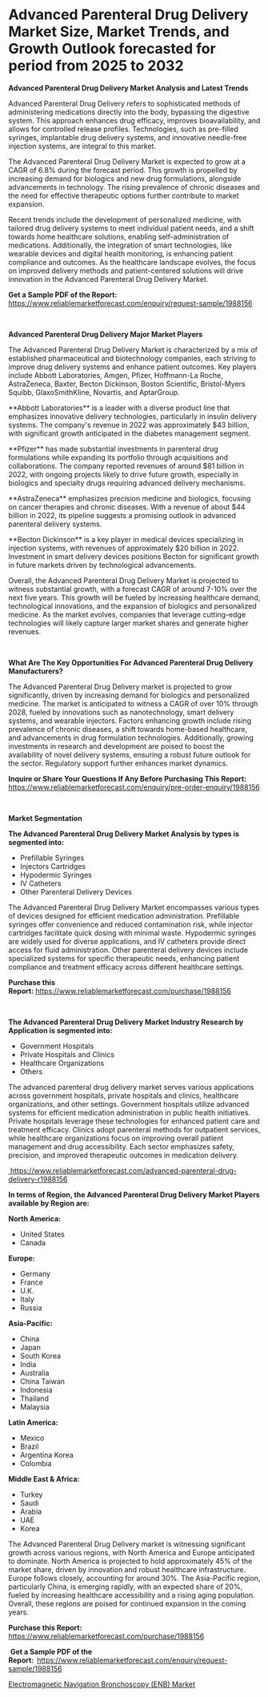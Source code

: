 <p><h1>Advanced Parenteral Drug Delivery Market Size, Market Trends, and Growth Outlook forecasted for period from 2025 to 2032</h1></p><p><strong>Advanced Parenteral Drug Delivery Market Analysis and Latest Trends</strong></p>
<p><p>Advanced Parenteral Drug Delivery refers to sophisticated methods of administering medications directly into the body, bypassing the digestive system. This approach enhances drug efficacy, improves bioavailability, and allows for controlled release profiles. Technologies, such as pre-filled syringes, implantable drug delivery systems, and innovative needle-free injection systems, are integral to this market.</p><p>The Advanced Parenteral Drug Delivery Market is expected to grow at a CAGR of 6.8% during the forecast period. This growth is propelled by increasing demand for biologics and new drug formulations, alongside advancements in technology. The rising prevalence of chronic diseases and the need for effective therapeutic options further contribute to market expansion. </p><p>Recent trends include the development of personalized medicine, with tailored drug delivery systems to meet individual patient needs, and a shift towards home healthcare solutions, enabling self-administration of medications. Additionally, the integration of smart technologies, like wearable devices and digital health monitoring, is enhancing patient compliance and outcomes. As the healthcare landscape evolves, the focus on improved delivery methods and patient-centered solutions will drive innovation in the Advanced Parenteral Drug Delivery Market.</p></p>
<p><strong>Get a Sample PDF of the Report:&nbsp;</strong> <a href="https://www.reliablemarketforecast.com/enquiry/request-sample/1988156?utm_campaign=3050&utm_medium=2&utm_source=Github&utm_content=ia&utm_term=05032025&utm_id=advanced-parenteral-drug-delivery">https://www.reliablemarketforecast.com/enquiry/request-sample/1988156</a></p>
<p>&nbsp;</p>
<p><strong>Advanced Parenteral Drug Delivery Major Market Players</strong></p>
<p><p>The Advanced Parenteral Drug Delivery Market is characterized by a mix of established pharmaceutical and biotechnology companies, each striving to improve drug delivery systems and enhance patient outcomes. Key players include Abbott Laboratories, Amgen, Pfizer, Hoffmann-La Roche, AstraZeneca, Baxter, Becton Dickinson, Boston Scientific, Bristol-Myers Squibb, GlaxoSmithKline, Novartis, and AptarGroup.</p><p>**Abbott Laboratories** is a leader with a diverse product line that emphasizes innovative delivery technologies, particularly in insulin delivery systems. The company's revenue in 2022 was approximately $43 billion, with significant growth anticipated in the diabetes management segment.</p><p>**Pfizer** has made substantial investments in parenteral drug formulations while expanding its portfolio through acquisitions and collaborations. The company reported revenues of around $81 billion in 2022, with ongoing projects likely to drive future growth, especially in biologics and specialty drugs requiring advanced delivery mechanisms.</p><p>**AstraZeneca** emphasizes precision medicine and biologics, focusing on cancer therapies and chronic diseases. With a revenue of about $44 billion in 2022, its pipeline suggests a promising outlook in advanced parenteral delivery systems.</p><p>**Becton Dickinson** is a key player in medical devices specializing in injection systems, with revenues of approximately $20 billion in 2022. Investment in smart delivery devices positions Becton for significant growth in future markets driven by technological advancements.</p><p>Overall, the Advanced Parenteral Drug Delivery Market is projected to witness substantial growth, with a forecast CAGR of around 7-10% over the next five years. This growth will be fueled by increasing healthcare demand, technological innovations, and the expansion of biologics and personalized medicine. As the market evolves, companies that leverage cutting-edge technologies will likely capture larger market shares and generate higher revenues.</p></p>
<p>&nbsp;</p>
<p><strong>What Are The Key Opportunities For Advanced Parenteral Drug Delivery Manufacturers?</strong></p>
<p><p>The Advanced Parenteral Drug Delivery market is projected to grow significantly, driven by increasing demand for biologics and personalized medicine. The market is anticipated to witness a CAGR of over 10% through 2028, fueled by innovations such as nanotechnology, smart delivery systems, and wearable injectors. Factors enhancing growth include rising prevalence of chronic diseases, a shift towards home-based healthcare, and advancements in drug formulation technologies. Additionally, growing investments in research and development are poised to boost the availability of novel delivery systems, ensuring a robust future outlook for the sector. Regulatory support further enhances market dynamics.</p></p>
<p><strong>Inquire or Share Your Questions If Any Before Purchasing This Report:</strong> <a href="https://www.reliablemarketforecast.com/enquiry/pre-order-enquiry/1988156?utm_campaign=3050&utm_medium=2&utm_source=Github&utm_content=ia&utm_term=05032025&utm_id=advanced-parenteral-drug-delivery">https://www.reliablemarketforecast.com/enquiry/pre-order-enquiry/1988156</a></p>
<p>&nbsp;</p>
<p><strong>Market Segmentation</strong></p>
<p><strong>The Advanced Parenteral Drug Delivery Market Analysis by types is segmented into:</strong></p>
<p><ul><li>Prefillable Syringes</li><li>Injectors Cartridges</li><li>Hypodermic Syringes</li><li>IV Catheters</li><li>Other Parenteral Delivery Devices</li></ul></p>
<p><p>The Advanced Parenteral Drug Delivery Market encompasses various types of devices designed for efficient medication administration. Prefillable syringes offer convenience and reduced contamination risk, while injector cartridges facilitate quick dosing with minimal waste. Hypodermic syringes are widely used for diverse applications, and IV catheters provide direct access for fluid administration. Other parenteral delivery devices include specialized systems for specific therapeutic needs, enhancing patient compliance and treatment efficacy across different healthcare settings.</p></p>
<p><strong>Purchase this Report:&nbsp;</strong><a href="https://www.reliablemarketforecast.com/purchase/1988156?utm_campaign=3050&utm_medium=2&utm_source=Github&utm_content=ia&utm_term=05032025&utm_id=advanced-parenteral-drug-delivery">https://www.reliablemarketforecast.com/purchase/1988156</a></p>
<p>&nbsp;</p>
<p><strong>The Advanced Parenteral Drug Delivery Market Industry Research by Application is segmented into:</strong></p>
<p><ul><li>Government Hospitals</li><li>Private Hospitals and Clinics</li><li>Healthcare Organizations</li><li>Others</li></ul></p>
<p><p>The advanced parenteral drug delivery market serves various applications across government hospitals, private hospitals and clinics, healthcare organizations, and other settings. Government hospitals utilize advanced systems for efficient medication administration in public health initiatives. Private hospitals leverage these technologies for enhanced patient care and treatment efficacy. Clinics adopt parenteral methods for outpatient services, while healthcare organizations focus on improving overall patient management and drug accessibility. Each sector emphasizes safety, precision, and improved therapeutic outcomes in medication delivery.</p></p>
<p><a href="https://www.reliablemarketforecast.com/advanced-parenteral-drug-delivery-r1988156?utm_campaign=3050&utm_medium=2&utm_source=Github&utm_content=ia&utm_term=05032025&utm_id=advanced-parenteral-drug-delivery">&nbsp;https://www.reliablemarketforecast.com/advanced-parenteral-drug-delivery-r1988156</a></p>
<p><strong>In terms of Region, the Advanced Parenteral Drug Delivery Market Players available by Region are:</strong></p>
<p>
    <p> <strong> North America: </strong>
        <ul>
            <li>United States</li>
            <li>Canada</li>
        </ul>
        </p> 
    <p> <strong> Europe: </strong>
        <ul>
            <li>Germany</li>
            <li>France</li>
            <li>U.K.</li>
            <li>Italy</li>
            <li>Russia</li>
        </ul>
        </p> 
    <p> <strong> Asia-Pacific: </strong>
        <ul>
            <li>China</li>
            <li>Japan</li>
            <li>South Korea</li>
            <li>India</li>
            <li>Australia</li>
            <li>China Taiwan</li>
            <li>Indonesia</li>
            <li>Thailand</li>
            <li>Malaysia</li>
        </ul>
        </p> 
    <p> <strong> Latin America: </strong>
        <ul>
            <li>Mexico</li>
            <li>Brazil</li>
            <li>Argentina Korea</li>
            <li>Colombia</li>
        </ul>
        </p> 
    <p> <strong> Middle East & Africa: </strong>
        <ul>
            <li>Turkey</li>
            <li>Saudi</li>
            <li>Arabia</li>
            <li>UAE</li>
            <li>Korea</li>
        </ul>
    </p>
    </p>
<p><p>The Advanced Parenteral Drug Delivery market is witnessing significant growth across various regions, with North America and Europe anticipated to dominate. North America is projected to hold approximately 45% of the market share, driven by innovation and robust healthcare infrastructure. Europe follows closely, accounting for around 30%. The Asia-Pacific region, particularly China, is emerging rapidly, with an expected share of 20%, fueled by increasing healthcare accessibility and a rising aging population. Overall, these regions are poised for continued expansion in the coming years.</p></p>
<p><strong>Purchase this Report: </strong><a href="https://www.reliablemarketforecast.com/purchase/1988156?utm_campaign=3050&utm_medium=2&utm_source=Github&utm_content=ia&utm_term=05032025&utm_id=advanced-parenteral-drug-delivery">https://www.reliablemarketforecast.com/purchase/1988156</a></p>
<p>&nbsp;<strong>Get a Sample PDF of the Report:&nbsp;&nbsp;</strong><a href="https://www.reliablemarketforecast.com/enquiry/request-sample/1988156?utm_campaign=3050&utm_medium=2&utm_source=Github&utm_content=ia&utm_term=05032025&utm_id=advanced-parenteral-drug-delivery">https://www.reliablemarketforecast.com/enquiry/request-sample/1988156</a></p>
<p><strong></strong></p>
<p><p><a href="https://github.com/nibbsmantji/Market-Research-Report-List-1/blob/main/electromagnetic-navigation-bronchoscopy-enb-market.md?utm_campaign=3050&utm_medium=2&utm_source=Github&utm_content=ia&utm_term=05032025&utm_id=advanced-parenteral-drug-delivery">Electromagnetic Navigation Bronchoscopy (ENB) Market</a></p></p>